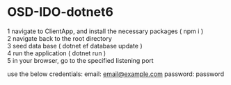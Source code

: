 # OSD-IDO-dotnet6

1 navigate to ClientApp, and install the necessary packages ( npm i ) <br/>
2 navigate back to the root directory <br/>
3 seed data base ( dotnet ef database update ) <br/>
4 run the application ( dotnet run ) <br/>
5 in your browser, go to the specified listening port <br/>

use the below credentials:
email: email@example.com
password: password
